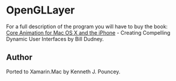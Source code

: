 OpenGLLayer
===========

For a full description of the program you will have to buy the book:  
[Core Animation for Mac OS X and the iPhone] - Creating Compelling Dynamic User Interfaces by Bill Dudney.

Author
------

Ported to Xamarin.Mac by Kenneth J. Pouncey.


[Core Animation for Mac OS X and the iPhone]:http://www.pragprog.com/titles/bdcora/core-animation-for-mac-os-x-and-the-iphone
